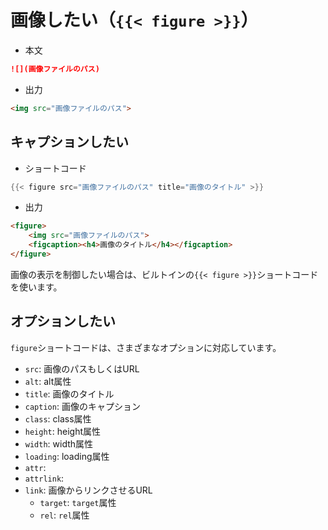 # 画像したい（`{{< figure >}}`）

- 本文

```markdown
![](画像ファイルのパス)
```

- 出力

```html
<img src="画像ファイルのパス">
```

## キャプションしたい

- ショートコード

```go
{{< figure src="画像ファイルのパス" title="画像のタイトル" >}}
```

- 出力

```html
<figure>
    <img src="画像ファイルのパス">
    <figcaption><h4>画像のタイトル</h4></figcaption>
</figure>
```

画像の表示を制御したい場合は、ビルトインの`{{< figure >}}`ショートコードを使います。

## オプションしたい

`figure`ショートコードは、さまざまなオプションに対応しています。

- `src`: 画像のパスもしくはURL
- `alt`: alt属性
- `title`: 画像のタイトル
- `caption`: 画像のキャプション
- `class`: class属性
- `height`: height属性
- `width`: width属性
- `loading`: loading属性
- `attr`:
- `attrlink`:
- `link`: 画像からリンクさせるURL
  - `target`: `target`属性
  - `rel`: `rel`属性
